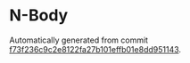 # N-Body

Automatically generated from commit [f73f236c9c2e8122fa27b101effb01e8dd951143](https://github.com/EFanZh/n-body/tree/f73f236c9c2e8122fa27b101effb01e8dd951143).
